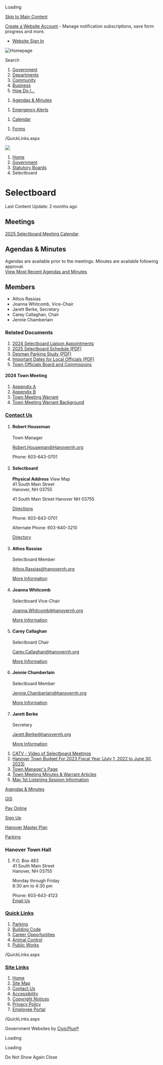 Loading

[Skip to Main Content](https://www.hanovernh.org/518/Selectboard/)

[Create a Website Account](https://www.hanovernh.org/MyAccount/ProfileCreate) - Manage notification subscriptions, save form progress and more.   

- [Website Sign In](https://www.hanovernh.org/MyAccount)

![Homepage](https://www.hanovernh.org/ImageRepository/Document?documentID=66)

Search

1. [Government](https://www.hanovernh.org/27/Government)
2. [Departments](https://www.hanovernh.org/101/Departments)
3. [Community](https://www.hanovernh.org/31/Community)
4. [Business](https://www.hanovernh.org/35/Business)
5. [How Do I...](https://www.hanovernh.org/9/How-Do-I)

<!--THE END-->

1. [Agendas &amp; Minutes](https://www.hanovernh.org/AgendaCenter)

<!--THE END-->

1. [Emergency Alerts](https://gcsohandisp.genasys.com/portal/en)

<!--THE END-->

1. [Calendar](https://www.hanovernh.org/Calendar.aspx)

<!--THE END-->

1. [Forms](https://www.hanovernh.org/FormCenter)

/QuickLinks.aspx

![](https://www.hanovernh.org/ImageRepository/Document?documentID=1327)

1. [Home](https://www.hanovernh.org)
2. [Government](https://www.hanovernh.org/27/Government)
3. [Statutory Boards](https://www.hanovernh.org/381/Statutory-Boards)
4. Selectboard

# Selectboard

Last Content Update: 2 months ago

## Meetings

[2025 Selectboard Meeting Calendar](https://www.hanovernh.org/DocumentCenter/View/6790)

## Agendas &amp; Minutes

Agendas are available prior to the meetings. Minutes are available following approval.  
[View Most Recent Agendas and Minutes](https://www.hanovernh.org/AgendaCenter/Selectboard-17)

## Members

- Athos Rassias
- Joanna Whitcomb, Vice-Chair
- Jarett Berke, Secretary
- Carey Callaghan, Chair
- Jennie Chamberlain

### Related Documents

1. [2024 Selectboard Liaison Appointments](https://www.hanovernh.org/DocumentCenter/View/778/2024-Selectboard-Liaison-Appointments-)
2. [2025 Selectboard Schedule (PDF)](https://www.hanovernh.org/DocumentCenter/View/775/2025-Selectboard-Schedule-PDF)
3. [Desman Parking Study (PDF)](https://www.hanovernh.org/DocumentCenter/View/776/Desman-Parking-Study-PDF)
4. [Important Dates for Local Officials (PDF)](https://www.hanovernh.org/DocumentCenter/View/777/Important-Dates-for-Local-Officials-PDF)
5. [Town Officials Board and Commissions](https://www.hanovernh.org/DocumentCenter/View/4699/Town-Officials-Board-and-Commissions-)

#### 2024 Town Meeting

1. [Appendix A](https://www.hanovernh.org/DocumentCenter/View/5160/Appendix-A)
2. [Appendix B](https://www.hanovernh.org/DocumentCenter/View/5161/Appendix-B)
3. [Town Meeting Warrant](https://www.hanovernh.org/DocumentCenter/View/5158/Town-Meeting-Warrant)
4. [Town Meeting Warrant Background](https://www.hanovernh.org/DocumentCenter/View/5159/Town-Meeting-Warrant-Background)

### [Contact Us](https://www.hanovernh.org/Directory.aspx)

1. #### Robert Houseman
   
   Town Manager
   
   [Robert.Houseman@Hanovernh.org](mailto:Robert.Houseman@Hanovernh.org)
   
   Phone: 603-643-0701
2. #### Selectboard
   
   **Physical Address** View Map  
   41 South Main Street  
   Hanover, NH 03755
   
   41 South Main Street Hanover NH 03755
   
   [Directions](https://www.google.com/maps/place/41+South+Main+Street++Hanover+NH+03755 "Open location on Google Maps")
   
   Phone: 603-643-0701
   
   Alternate Phone: 603-640-3210
   
   [Directory](https://www.hanovernh.org/directory.aspx?did=46)
3. #### Athos Rassias
   
   Selectboard Member
   
   [Athos.Rassias@hanovernh.org](mailto:Athos.Rassias@hanovernh.org)
   
   [More Information](https://www.hanovernh.org/directory.aspx?eid=130)
4. #### Joanna Whitcomb
   
   Selectboard Vice-Chair
   
   [Joanna.Whitcomb@hanovernh.org](mailto:Joanna.Whitcomb@hanovernh.org)
   
   [More Information](https://www.hanovernh.org/directory.aspx?eid=131)
5. #### Carey Callaghan
   
   Selectboard Chair
   
   [Carey.Callaghan@hanovernh.org](mailto:Carey.Callaghan@hanovernh.org)
   
   [More Information](https://www.hanovernh.org/directory.aspx?eid=132)
6. #### Jennie Chamberlain
   
   Selectboard Member
   
   [Jennie.Chamberlain@hanovernh.org](mailto:Jennie.Chamberlain@hanovernh.org)
   
   [More Information](https://www.hanovernh.org/directory.aspx?eid=134)
7. #### Jarett Berke
   
   Secretary
   
   [Jarett.Berke@hanovernh.org](mailto:Jarett.Berke@hanovernh.org)
   
   [More Information](https://www.hanovernh.org/directory.aspx?eid=136)

<!--THE END-->

1. [CATV - Video of Selectboard Meetings](https://www.hanovernh.org/525/CATV---Video-of-Selectboard-Meetings)
2. [Hanover Town Budget For 2023 Fiscal Year (July 1, 2022 to June 30, 2023)](https://www.hanovernh.org/526/Hanover-Town-Budget-For-2023-Fiscal-Year)
3. [Town Manager's Page](https://www.hanovernh.org/347/Town-Manager)
4. [Town Meeting Minutes &amp; Warrant Articles](https://www.hanovernh.org/362/Town-Meetings)
5. [May 1st Listening Session Information](https://www.hanovernh.org/877/May-1st-Listening-Session-Information)

[Agendas &amp; Minutes](https://www.hanovernh.org/AgendaCenter)

[GIS](https://www.axisgis.com/hanovernh)

[Pay Online](https://www.invoicecloud.com/portal/%28S%28ggdjphyz1lnevkuejlyyj2hp%29%29/2/Site.aspx?G=74dba894-3b46-406b-8da6-1adc4ae0f4d4)

[Sign Up](https://www.hanovernh.org/list.aspx)

[Hanover Master Plan](https://hanovernhmasterplan.com)

[Parking](https://www.hanovernh.org/243/Parking)

### Hanover Town Hall

1. P.O. Box 483   
   41 South Main Street  
   Hanover, NH 03755
   
   Monday through Friday  
   8:30 am to 4:30 pm
   
   Phone: 603-643-4123  
   [Email Us](mailto:info@hanovernh.org)

### [Quick Links](https://www.hanovernh.org/QuickLinks.aspx?CID=15)

1. [Parking](https://www.hanovernh.org/243/Parking)
2. [Building Code](https://www.hanovernh.org/191/Building-Code)
3. [Career Opportunities](https://www.hanovernh.org/233/Career-Opportunities)
4. [Animal Control](https://www.hanovernh.org/270/Animal-Control)
5. [Public Works](https://www.hanovernh.org/278/Public-Works)

/QuickLinks.aspx

### [Site Links](https://www.hanovernh.org/QuickLinks.aspx?CID=16)

1. [Home](https://www.hanovernh.org)
2. [Site Map](https://www.hanovernh.org/sitemap)
3. [Contact Us](https://www.hanovernh.org/directory.aspx)
4. [Accessibility](https://www.hanovernh.org/accessibility)
5. [Copyright Notices](https://www.hanovernh.org/copyright)
6. [Privacy Policy](https://www.hanovernh.org/privacy)
7. [Employee Portal](https://www.hanovernh.org/72/Han---Employees)

/QuickLinks.aspx

Government Websites by [CivicPlus®](https://connect.civicplus.com/referral)

Loading

Loading

Do Not Show Again Close